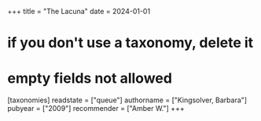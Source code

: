 +++
title = "The Lacuna"
date = 2024-01-01
# if you don't use a taxonomy, delete it
# empty fields not allowed
[taxonomies]
  readstate = ["queue"]
  authorname = ["Kingsolver, Barbara"]
  pubyear = ["2009"]
  recommender = ["Amber W."]
+++
